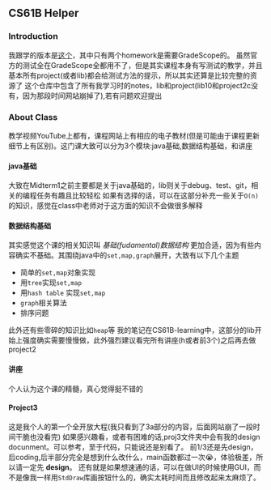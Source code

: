 ## CS61B Helper
### Introduction
我跟学的版本是[这个](https://sp24.datastructur.es/)，其中只有两个homework是需要GradeScope的。
虽然官方的测试全在GradeScope全都用不了，但是其实课程本身有写测试的教学，并且基本所有project(或者lib)都会给测试方法的提示，所以其实还算是比较完整的资源了
这个仓库中包含了所有我学习时的notes，lib和project(lib10和project2c没有，因为那段时间网站崩掉了),若有问题欢迎提出

### About Class
教学视频YouTube上都有，课程网站上有相应的电子教材(但是可能由于课程更新细节上有区别)。这门课大致可以分为3个模块:java基础,数据结构基础，和讲座

#### java基础
大致在Midterm1之前主要都是关于java基础的，lib则关于debug、test、git，相关的编程任务有趣且比较轻松
如果有选择的话，可以在这部分补充一些关于`O(n)`的知识，感觉在class中老师对于这方面的知识不会做很多解释

#### 数据结构基础
其实感觉这个课的相关知识叫 _基础(fudamental)数据结构_ 更加合适，因为有些内容确实不基础。其围绕java中的`set,map,graph`展开，大致有以下几个主题
- 简单的`set,map`对象实现
- 用`tree`实现`set,map`
- 用`hash table` 实现`set,map`
- `graph`相关算法
- 排序问题

此外还有些零碎的知识比如`heap`等
我的笔记在CS61B-learning中，这部分的lib开始上强度确实需要慢慢做，此外强烈建议看完所有讲座(h或者前3个)之后再去做project2

#### 讲座
个人认为这个课的精髓，真心觉得挺不错的

#### Project3
这是我个人的第一个全开放大程(我只看到了3a部分的内容，后面网站崩了一段时间干脆也没看完)
如果感兴趣看，或者有困难的话,proj3文件夹中会有我的design docunment。可以参考，至于代码，只能说还是别看了。
前1/3还是先design，后coding,后半部分完全是想到什么改什么，main函数都过一次😭，体验极差，所以请一定先 __design__。
还有就是如果想速通的话，可以在做UI的时候使用GUI，而不是像我一样用`StdDraw`库画按钮什么的，确实太耗时间而且修改起来太麻烦了。

